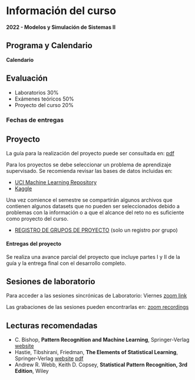 # Información del curso

**2022 - Modelos y Simulación de Sistemas II**



## Programa y Calendario

**Calendario**

## Evaluación

- Laboratorios 30%
- Exámenes teóricos 50%
- Proyecto del curso 20%

### Fechas de entregas

## Proyecto

La guía para la realización del proyecto puede ser consultada en: [pdf](https://github.com/jdariasl/ML_2020/tree/master/local/imgs/GuiaProyecto.pdf)

Para los proyectos se debe seleccionar un problema de aprendizaje supervisado. Se recomienda revisar las bases de datos incluidas en:

- [UCI Machine Learning Repository](https://archive.ics.uci.edu/ml/index.php)
- [Kaggle](https://www.kaggle.com/)

Una vez comience el semestre se compartirán algunos archivos que contienen algunos datasets que no pueden ser seleccionados debido a problemas con la información o a que el alcance del reto no es suficiente como proyecto del curso.

- [REGISTRO DE GRUPOS DE PROYECTO]() (solo un registro por grupo)

#### Entregas del proyecto

Se realiza una avance parcial del proyecto que incluye partes I y II de la guía y la entrega final con el desarrollo completo.

## Sesiones de laboratorio

Para acceder a las sesiones sincrónicas de Laboratorio: Viernes [zoom link](https://udea.zoom.us/j/92740055099)

Las grabaciones de las sesiones pueden encontrarlas en: [zoom recordings](http://ingeniaudea.edu.co/zoom-recordings/recordings/docenciaingenia68@udea.edu.co/92740055099/2021-02-28)


## Lecturas recomendadas

- C. Bishop, **Pattern Recognition and Machine Learning**, Springer-Verlag [website](https://www.microsoft.com/en-us/research/uploads/prod/2006/01/Bishop-Pattern-Recognition-and-Machine-Learning-2006.pdf)
- Hastie, Tibshirani, Friedman, **The Elements of Statistical Learning**, Springer-Verlag [website](https://web.stanford.edu/~hastie/ElemStatLearn/) [pdf](https://web.stanford.edu/~hastie/ElemStatLearn/printings/ESLII_print12.pdf)
- Andrew R. Webb, Keith D. Copsey, **Statistical Pattern Recognition, 3rd Edition**, Wiley